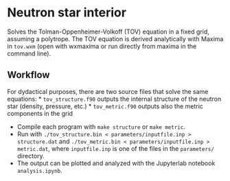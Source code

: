 # Neutron star interior

Solves the Tolman-Oppenheimer-Volkoff (TOV) equation in a fixed grid, assuming a polytrope. The TOV equation is derived analytically with Maxima in `tov.wxm` (open with wxmaxima or run directly from maxima in the command line).

## Workflow
For dydactical purposes, there are two source files that solve the same equations:
    * `tov_structure.f90` outputs the internal structure of the neutron star (density, pressure, etc.)
    * `tov_metric.f90` outputs also the metric components in the grid

* Compile each program with `make structure` or `make metric`.
* Run with `./tov_structure.bin < parameters/inputfile.inp > structure.dat` and `./tov_metric.bin < parameters/inputfile.inp > metric.dat`, where `inputfile.inp` is one of the files in the `parameters/` directory.
* The output can be plotted and analyzed with the Jupyterlab notebook `analysis.ipynb`.